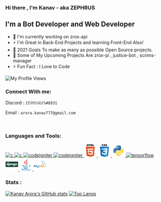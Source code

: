 ### Hi there , I'm Kanav - aka ZEPHRUS




## I'm a Bot Developer and Web Developer
- 🤖 I'm currently working on zrox-api
- ⚡ I'm Great in Back-End Projects and learning Front-End Also!
- 🥅 2021 Goals To make as many as possible Open Source projects.
- 🤖 Some of My Upcoming Projects Are  zrox-pi , justice-bot , scrims-manager
- ⚡ Fun Fact : I Love to Code

![My Profile Views](https://komarev.com/ghpvc/?username=CYBR-DEMON)

### Connect With me: 



Discord : ``ℤ𝔼ℙℍ𝕐ℝ𝕌𝕊#8931``

Email : ``arora.kanav777@gmail.com``
  

 
<br>

<h3 align="left">Languages and Tools:</h3>
<p align="left"> <a href="https://www.canva.com/" target="_blank"> <img src="https://upload.wikimedia.org/wikipedia/en/3/3b/Canva_Logo.png" alt="c" width="40" height="40"/> </a><a href="#" target="_blank"> <img src="https://upload.wikimedia.org/wikipedia/commons/thumb/a/af/Adobe_Photoshop_CC_icon.svg/1200px-Adobe_Photoshop_CC_icon.svg.png" alt="c" width="40" height="40"/> </a> <a href="https://replit.com/@MrEdith007" target="_blank"> <img src="https://upload.wikimedia.org/wikipedia/commons/thumb/b/b2/Repl.it_logo.svg/1200px-Repl.it_logo.svg.png" alt="codeigniter" width="40" height="40"/> </a><a href="https://signup.heroku.com/login" target="_blank"> <img src="https://banner2.cleanpng.com/20180531/lbf/kisspng-heroku-computer-icons-computer-servers-catalog-ser-24-5b103ecbd98262.9829309615277913078909.jpg" alt="codeigniter" width="40" height="40"/> </a>  <a href="https://www.w3.org/html/" target="_blank"> <img src="https://raw.githubusercontent.com/devicons/devicon/master/icons/html5/html5-original-wordmark.svg" alt="html5" width="40" height="40"/> </a><a href="https://www.w3schools.com/css/" target="_blank"> <img src="https://raw.githubusercontent.com/devicons/devicon/master/icons/css3/css3-original-wordmark.svg" alt="css3" width="40" height="40"/> </a>  <a href="https://www.python.org" target="_blank"> <img src="https://raw.githubusercontent.com/devicons/devicon/master/icons/python/python-original.svg" alt="python" width="40" height="40"/> </a> <a href="https://www.tensorflow.org" target="_blank"> <img src="https://www.vectorlogo.zone/logos/tensorflow/tensorflow-icon.svg" alt="tensorflow" width="40" height="40"/> </a> <a href="https://www.djangoproject.com/" target="_blank"> <img src="https://raw.githubusercontent.com/devicons/devicon/master/icons/django/django-original.svg" alt="django" width="40" height="40"/> </a>   <a href="https://www.java.com" target="_blank"> <img src="https://raw.githubusercontent.com/devicons/devicon/master/icons/java/java-original.svg" alt="java" width="40" height="40"/> </a>  <a href="https://www.mysql.com/" target="_blank"> <img src="https://raw.githubusercontent.com/devicons/devicon/master/icons/mysql/mysql-original-wordmark.svg" alt="mysql" width="40" height="40"/> </a> 



### Stats :

[![Kanav Arora's GitHub stats](https://github-readme-stats.vercel.app/api?username=CYBR-DEMON&count_private=true&show_icons=true&theme=radical)](https://github.com/CYBR-DEMON) [![Top Langs](https://github-readme-stats.vercel.app/api/top-langs/?username=CYBR-DEMON&langs_count=10&layout=compact)](https://github.com/CYBR-DEMON)



